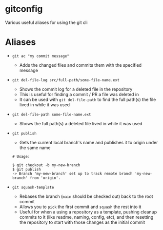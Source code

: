 # gitconfig
Various useful aliases for using the git cli

# Aliases
- `git ac "my commit message"`
  - Adds the changed files and commits them with the specified message
  
- `git del-file-log src/full-path/some-file-name.ext`
  - Shows the commit log for a deleted file in the repository
  - This is useful for finding a commit / PR a file was deleted in
  - It can be used with `git del-file-path` to find the full path(s) the file lived in while it was used
  
- `git del-file-path some-file-name.ext`
  - Shows the full path(s) a deleted file lived in while it was used
  
- `git publish`
  - Gets the current local branch's name and publishes it to origin under the same name
  ```
  # Usage:
  
  $ git checkout -b my-new-branch
  $ git publish
  -> Branch 'my-new-branch' set up to track remote branch 'my-new-branch' from 'origin'. 
  ```
  
- `git squash-template`
  - Rebases the branch (`main` should be checked out) back to the root commit
  - Allows you to `pick` the first commit and `squash` the rest into it
  - Useful for when a using a repository as a template, pushing cleanup commits to it (like readme, naming, config, etc), and then resetting the repository to start with those changes as the initial commit
